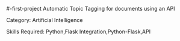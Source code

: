 #-first-project
Automatic Topic Tagging for documents using an API

Category: Artificial Intelligence

Skills Required:
Python,Flask Integration,Python-Flask,API
